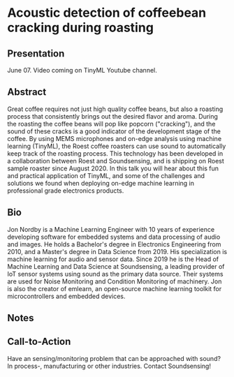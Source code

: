 
# Acoustic detection of coffeebean cracking during roasting

## Presentation

June 07.
Video coming on TinyML Youtube channel.

## Abstract

Great coffee requires not just high quality coffee beans,
but also a roasting process that consistently brings out the desired flavor and aroma.
During the roasting the coffee beans will pop like popcorn ("cracking"),
and the sound of these cracks is a good indicator of the development stage of the coffee. 
By using MEMS microphones and on-edge analysis using machine learning (TinyML),
the Roest coffee roasters can use sound to automatically keep track of the roasting process.
This technology has been developed in a collaboration between Roest and Soundsensing,
and is shipping on Roest sample roaster since August 2020.
In this talk you will hear about this fun and practical application of TinyML,
and some of the challenges and solutions we found when deploying on-edge
machine learning in professional grade electronics products.

## Bio

Jon Nordby is a Machine Learning Engineer with 10 years of experience developing software for embedded systems and data processing of audio and images.
He holds a Bachelor's degree in Electronics Engineering from 2010, and a Master's degree in Data Science from 2019.
His specialization is machine learning for audio and sensor data.
Since 2019 he is the Head of Machine Learning and Data Science at Soundsensing,
a leading provider of IoT sensor systems using sound as the primary data source.
Their systems are used for Noise Monitoring and Condition Monitoring of machinery.
Jon is also the creator of emlearn, an open-source machine learning toolkit for microcontrollers and embedded devices.

## Notes


 
## Call-to-Action
Have an sensing/monitoring problem that can be approached with sound?
In process-, manufacturing or other industries.
Contact Soundsensing!



